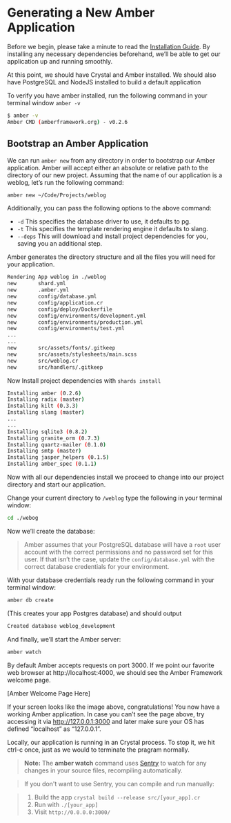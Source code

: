 # Generating a New Amber Application

Before we begin, please take a minute to read the [Installation Guide](getting-started/Installation/README.md). By installing any necessary dependencies beforehand, we’ll be able to get our application up and running smoothly.

At this point, we should have Crystal and Amber installed. We should also have PostgreSQL and NodeJS installed to build a default application

To verify you have amber installed, run the following command in your terminal window `amber -v`

```bash
$ amber -v
Amber CMD (amberframework.org) - v0.2.6
```

## Bootstrap an Amber Application

We can run `amber new` from any directory in order to bootstrap our Amber application. Amber will accept either an absolute or relative path to the directory of our new project. Assuming that the name of our application is a weblog, let’s run the following command:
 
```bash
amber new ~/Code/Projects/weblog
```

Additionally, you can pass the following options to the above command:

- `-d` This specifies the database driver to use, it defaults to pg.
- `-t` This specifies the template rendering engine it defaults to slang.
- `--deps` This will download and install project dependencies for you, saving you an additional step.

Amber generates the directory structure and all the files you will need for your application.

```bash
Rendering App weblog in ./weblog
new       shard.yml
new       .amber.yml
new       config/database.yml
new       config/application.cr
new       config/deploy/Dockerfile
new       config/environments/development.yml
new       config/environments/production.yml
new       config/environments/test.yml
...
...
new       src/assets/fonts/.gitkeep
new       src/assets/stylesheets/main.scss
new       src/weblog.cr
new       src/handlers/.gitkeep
```

Now Install project dependencies with `shards install`

```bash 
Installing amber (0.2.6)
Installing radix (master)
Installing kilt (0.3.3)
Installing slang (master)
...
...
Installing sqlite3 (0.8.2)
Installing granite_orm (0.7.3)
Installing quartz-mailer (0.1.0)
Installing smtp (master)
Installing jasper_helpers (0.1.5)
Installing amber_spec (0.1.1)
```

Now with all our dependencies install we proceed to change into our project directory and start our application.

Change your current directory to `/weblog` type the following in your terminal window:

```bash
cd ./webog
```

Now we’ll create the database:

> Amber assumes that your PostgreSQL database will have a `root` user account with the correct permissions and no password set for this user. If that isn’t the case, update the `config/database.yml` with the correct database credentials for your environment. 

With your database credentials ready run the following command in your terminal window:

```bash
amber db create
``` 

(This creates your app Postgres database) and should output 

```bash 
Created database weblog_development
```

And finally, we’ll start the Amber server:

```bash
amber watch
```
By default Amber accepts requests on port 3000. If we point our favorite web browser at http://localhost:4000, we should see the Amber Framework welcome page.

[Amber Welcome Page Here]

If your screen looks like the image above, congratulations! You now have a working Amber application. In case you can’t see the page above, try accessing it via http://127.0.0.1:3000 and later make sure your OS has defined “localhost” as “127.0.0.1”.

Locally, our application is running in an Crystal process. To stop it, we hit ctrl-c once, just as we would to terminate the pragram normally.

> **Note:** The **amber watch** command uses [Sentry](https://github.com/samueleaton/sentry) to watch for any changes in your source files, recompiling automatically.

> If you don't want to use Sentry, you can compile and run manually:

> 1. Build the app `crystal build --release src/[your_app].cr`
> 2. Run with `./[your_app]`
> 3. Visit `http://0.0.0.0:3000/`


